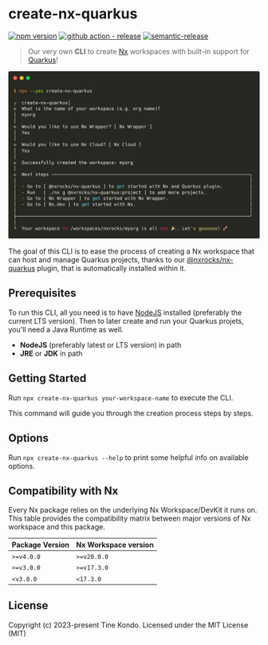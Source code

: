 # create-nx-quarkus

[![npm version](https://img.shields.io/npm/v/create-nx-quarkus?style=flat-square)](https://www.npmjs.com/package/create-nx-quarkus)
[![github action - release](https://img.shields.io/github/actions/workflow/status/tinesoft/nxrocks/release.yml?label=release&style=flat-square)](https://github.com/tinesoft/nxrocks/actions?query=workflow%3ARelease)
[![semantic-release](https://img.shields.io/badge/%20%20%F0%9F%93%A6%F0%9F%9A%80-semantic--release-e10079.svg?style=flat-square)](https://github.com/semantic-release/semantic-release)

> Our very own **CLI** to create [Nx](https://nx.dev) workspaces with built-in support for [Quarkus](https://quarkus.io)!

<p align="center"><img src="https://raw.githubusercontent.com/tinesoft/nxrocks/master/images/create-nx-quarkus.png" width="680"></p>

The goal of this CLI is to ease the process of creating a Nx workspace that can host and manage Quarkus projects, thanks to our [@nxrocks/nx-quarkus](https://github.com/tinesoft/nxrocks/blob/develop/packages/nx-quarkus) plugin, that is automatically installed within it.

## Prerequisites

To run this CLI, all you need is to have [NodeJS](https://nodejs.org/en/download) installed (preferably the current LTS version).
Then to later create and run your Quarkus projets, you'll need a Java Runtime as well.

- **NodeJS** (preferably latest or LTS version) in path
- **JRE** or **JDK** in path

## Getting Started

Run `npx create-nx-quarkus your-workspace-name` to execute the CLI.

This command will guide you through the creation process steps by steps.

## Options

Run `npx create-nx-quarkus --help` to print some helpful info on available options.

## Compatibility with Nx

Every Nx package relies on the underlying Nx Workspace/DevKit it runs on. This table provides the compatibility matrix between major versions of Nx workspace and this package.

| Package Version | Nx Workspace version |
| --------------- | -------------------- |
| `>=v4.0.0`      | `>=v20.0.0`          |
| `>=v3.0.0`      | `>=v17.3.0`          |
| `<v3.0.0`       | `<17.3.0`            |

## License

Copyright (c) 2023-present Tine Kondo. Licensed under the MIT License (MIT)

